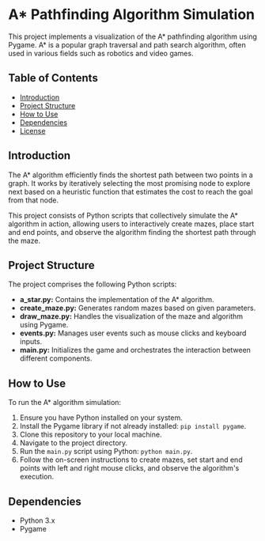 <h1>A* Pathfinding Algorithm Simulation</h1>

<p>This project implements a visualization of the A* pathfinding algorithm using Pygame. A* is a popular graph traversal and path search algorithm, often used in various fields such as robotics and video games.</p>

<h2>Table of Contents</h2>

<ul>
    <li><a href="#introduction">Introduction</a></li>
    <li><a href="#project-structure">Project Structure</a></li>
    <li><a href="#how-to-use">How to Use</a></li>
    <li><a href="#dependencies">Dependencies</a></li>
    <li><a href="#license">License</a></li>
</ul>

<h2>Introduction</h2>

<p>The A* algorithm efficiently finds the shortest path between two points in a graph. It works by iteratively selecting the most promising node to explore next based on a heuristic function that estimates the cost to reach the goal from that node.</p>

<p>This project consists of Python scripts that collectively simulate the A* algorithm in action, allowing users to interactively create mazes, place start and end points, and observe the algorithm finding the shortest path through the maze.</p>

<h2>Project Structure</h2>

<p>The project comprises the following Python scripts:</p>

<ul>
    <li><strong>a_star.py:</strong> Contains the implementation of the A* algorithm.</li>
    <li><strong>create_maze.py:</strong> Generates random mazes based on given parameters.</li>
    <li><strong>draw_maze.py:</strong> Handles the visualization of the maze and algorithm using Pygame.</li>
    <li><strong>events.py:</strong> Manages user events such as mouse clicks and keyboard inputs.</li>
    <li><strong>main.py:</strong> Initializes the game and orchestrates the interaction between different components.</li>
</ul>

<h2>How to Use</h2>

<p>To run the A* algorithm simulation:</p>

<ol>
    <li>Ensure you have Python installed on your system.</li>
    <li>Install the Pygame library if not already installed: <code>pip install pygame</code>.</li>
    <li>Clone this repository to your local machine.</li>
    <li>Navigate to the project directory.</li>
    <li>Run the <code>main.py</code> script using Python: <code>python main.py</code>.</li>
    <li>Follow the on-screen instructions to create mazes, set start and end points with left and right mouse clicks, and observe the algorithm's execution.</li>
</ol>

<h2>Dependencies</h2>

<ul>
    <li>Python 3.x</li>
    <li>Pygame</li>
</ul>
